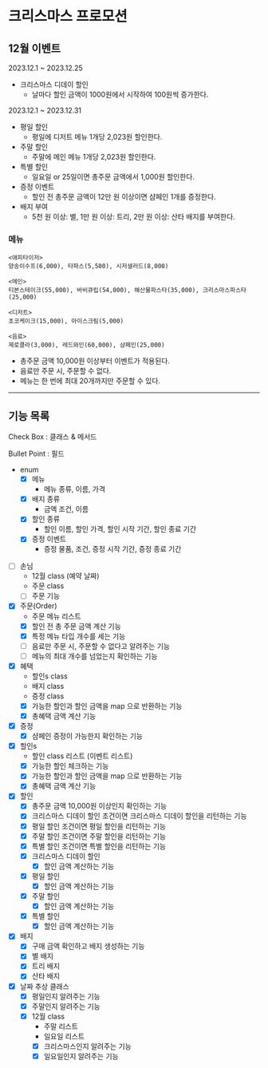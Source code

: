 # 크리스마스 프로모션

## 12월 이벤트
2023.12.1 ~ 2023.12.25
- 크리스마스 디데이 할인
  -  날마다 할인 금액이 1000원에서 시작하여 100원씩 증가한다.

2023.12.1 ~ 2023.12.31
- 평일 할인
  - 평일에 디저트 메뉴 1개당 2,023원 할인한다.
- 주말 할인
  - 주말에 메인 메뉴 1개당 2,023원 할인한다.
- 특별 할인
  - 일요일 or 25일이면 총주문 금액에서 1,000원 할인한다.
- 증정 이벤트
  - 할인 전 총주문 금액이 12만 원 이상이면 샴페인 1개를 증정한다.
- 배지 부여
  - 5천 원 이상: 별,
    1만 원 이상: 트리,
    2만 원 이상: 산타 배지를 부여한다.

### 메뉴
```
<애피타이저>
양송이수프(6,000), 타파스(5,500), 시저샐러드(8,000)

<메인>
티본스테이크(55,000), 바비큐립(54,000), 해산물파스타(35,000), 크리스마스파스타(25,000)

<디저트>
초코케이크(15,000), 아이스크림(5,000)

<음료>
제로콜라(3,000), 레드와인(60,000), 샴페인(25,000)
```
- 총주문 금액 10,000원 이상부터 이벤트가 적용된다.
- 음료만 주문 시, 주문할 수 없다.
- 메뉴는 한 번에 최대 20개까지만 주문할 수 있다.
---
## 기능 목록
Check Box : 클래스 & 메서드 

Bullet Point : 필드
- enum 
  - [x] 메뉴
    - 메뉴 종류, 이름, 가격
  - [x] 배지 종류
    - 금액 조건, 이름
  - [x] 할인 종류
    - 할인 이름, 할인 가격, 할인 시작 기간, 할인 종료 기간
  - [x] 증정 이벤트
    - 증정 물품, 조건, 증정 시작 기간, 증정 종료 기간
- [ ] 손님
  - 12월 class (예약 날짜)
  - 주문 class
  - [ ] 주문 기능
- [x] 주문(Order)
  - 주문 메뉴 리스트
  - [x] 할인 전 총 주문 금액 계산 기능
  - [x] 특정 메뉴 타입 개수를 세는 기능
  - [ ] 음료만 주문 시, 주문할 수 없다고 알려주는 기능
  - [ ] 메뉴의 최대 개수를 넘었는지 확인하는 기능
- [x] 혜택
  - 할인s class
  - 배지 class
  - 증정 class
  - [x] 가능한 할인과 할인 금액을 map 으로 반환하는 기능
  - [x] 총혜택 금액 계산 기능
- [x] 증정
  - [x] 샴페인 증정이 가능한지 확인하는 기능
- [x] 할인s
  - 할인 class 리스트 (이벤트 리스트)
  - [x] 가능한 할인 체크하는 기능
  - [x] 가능한 할인과 할인 금액을 map 으로 반환하는 기능
  - [x] 총혜택 금액 계산 기능
- [x] 할인
  - [x] 총주문 금액 10,000원 이상인지 확인하는 기능
  - [x] 크리스마스 디데이 할인 조건이면 크리스마스 디데이 할인을 리턴하는 기능
  - [x] 평일 할인 조건이면 평일 할인을 리턴하는 기능
  - [x] 주말 할인 조건이면 주말 할인을 리턴하는 기능
  - [x] 특별 할인 조건이면 특별 할인을 리턴하는 기능
  - [x] 크리스마스 디데이 할인
    - [x] 할인 금액 계산하는 기능
  - [x] 평일 할인
    - [x] 할인 금액 계산하는 기능
  - [x] 주말 할인
    - [x] 할인 금액 계산하는 기능
  - [x] 특별 할인
    - [x] 할인 금액 계산하는 기능
- [x] 배지
  - [x] 구매 금액 확인하고 배지 생성하는 기능
  - [x] 별 배지
  - [x] 트리 배지
  - [x] 산타 배지
- [x] 날짜 추상 클래스
  - [x] 평일인지 알려주는 기능
  - [x] 주말인지 알려주는 기능
  - [x] 12월 class
    - 주말 리스트
    - 일요일 리스트
    - [x] 크리스마스인지 알려주는 기능
    - [x] 일요일인지 알려주는 기능